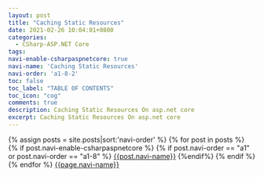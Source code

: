 ```yaml
---
layout: post
title: "Caching Static Resources"
date: 2021-02-26 10:04:01+0800
categories:
  - CSharp-ASP.NET Core
tags:
navi-enable-csharpaspnetcore: true
navi-name: 'Caching Static Resources'
navi-order: 'a1-8-2'
toc: false
toc_label: "TABLE OF CONTENTS"
toc_icon: "cog"
comments: true
description: Caching Static Resources On asp.net core
excerpt: Caching Static Resources On asp.net core
---
```

<!--navigation bar-->
<div class='navi-link-container'>
  {% assign posts = site.posts|sort:'navi-order' %}
  {% for post in posts %}
    {% if post.navi-enable-csharpaspnetcore %}
        {% if post.navi-order == "a1" or 
              post.navi-order == "a1-8" %}
            <a href="{{ site.baseurl }}{{ post.url }}" class='navi-link'>{{post.navi-name}}</a>
        {%endif%}
    {% endif %}
  {% endfor %}
<a class='navi-link' href="">{{page.navi-name}}</a>
</div>
<!--navigation bar-->
